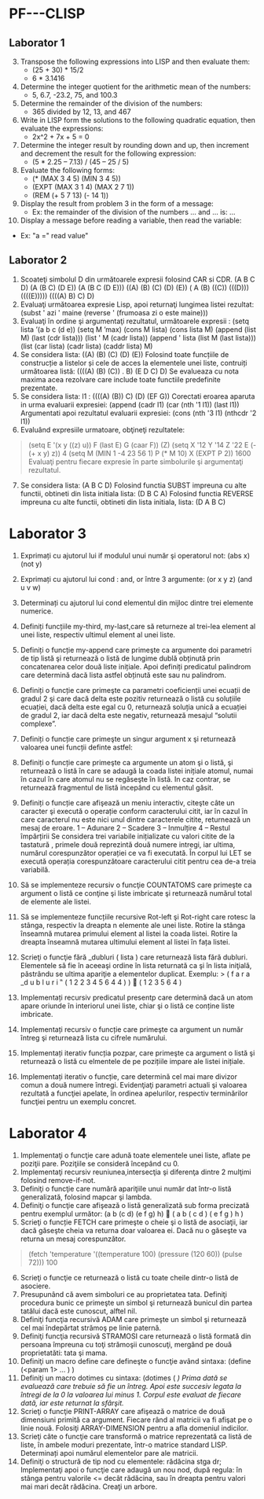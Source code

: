 # PF---CLISP

## Laborator 1

3. Transpose the following expressions into LISP and then evaluate them:
   * (25 + 30) * 15/2
   * 6 * 3.1416
4. Determine the integer quotient for the arithmetic mean of the numbers:
   * 5, 6.7, -23.2, 75, and 100.3
5. Determine the remainder of the division of the numbers:
   * 365 divided by 12, 13, and 467
6. Write in LISP form the solutions to the following quadratic equation, then evaluate the expressions:
   * 2x^2 + 7x + 5 = 0
7. Determine the integer result by rounding down and up, then increment and decrement the result for the following expression:
   * (5 * 2.25 – 7.13) / (45 – 25 / 5)
8. Evaluate the following forms:
   * (* (MAX 3 4 5) (MIN 3 4 5))
   * (EXPT (MAX 3 1 4) (MAX 2 7 1))
   * (REM (+ 5 7 13) (- 14 1))
9. Display the result from problem 3 in the form of a message:
   * Ex: the remainder of the division of the numbers ... and ... is: ...
10. Display a message before reading a variable, then read the variable:
  * Ex: "a =" read value"

## Laborator 2

1. Scoateţi simbolul D din următoarele expresii folosind CAR si CDR.
(A B C D)
(A (B C) (D E))
(A (B C (D E)))
((A) (B) (C) (D) (E))
( A (B) ((C)) (((D))) ((((E)))))
((((A) B) C) D)
2. Evaluaţi următoarea expresie Lisp, apoi returnaţi lungimea listei rezultat:
(subst ' azi ' maine (reverse ' (frumoasa zi o este maine)))
3. Evaluaţi ȋn ordine şi argumentaţi rezultatul, următoarele expresii :
(setq lista ’(a b c (d e))
(setq M ’max)
(cons M lista)
(cons lista M)
(append (list M) (last (cdr lista)))
(list ' M (cadr lista))
(append ' lista (list M (last lista)))
(list (car lista) (cadr lista) (caddr lista) M)
4. Se considera lista:
((A) (B) (C) (D) (E))
Folosind toate funcțiile de construcție a listelor și cele de acces la elementele unei liste, contruiți următoarea listă:
((((A) (B) (C)) . B) (E D C) D)
Se evalueaza cu nota maxima acea rezolvare care include toate functiile predefinite prezentate.
5. Se considera lista:
l1 : ((((A) (B)) C) (D) (EF G))
Corectati eroarea aparuta in urma evaluarii expresiei:
(append (cadr l1) (car (nth '1 l1)) (last l1))
Argumentati apoi rezultatul evaluarii expresiei:
(cons (nth '3 l1) (nthcdr '2 l1))
6. Evaluând expresiile urmatoare, obţineţi rezultatele:
> (setq E '(x y ((z) u)) F (last E) G (caar F))
(Z)
>(setq X '12 Y '14 Z '22 E (- (+ x y) z))
4
>(setq M (MIN 1 -4 23 56 1) P (* M 10) X (EXPT P 2))
1600
Evaluaţi pentru fiecare expresie ȋn parte simbolurile şi argumentaţi rezultatul.
7. Se considera lista:
(A B C D)
Folosind functia SUBST impreuna cu alte functii, obtineti din lista initiala lista:
(D B C A)
Folosind functia REVERSE impreuna cu alte functii, obtineti din lista initiala, lista:
(D A B C)

# Laborator 3

1. Exprimați cu ajutorul lui if modulul unui număr şi operatorul not:
(abs x) (not y)
2. Exprimați cu ajutorul lui cond : and, or ȋntre 3 argumente:
(or x y z) (and u v w)
3. Determinați cu ajutorul lui cond elementul din mijloc dintre trei elemente numerice.
4. Definiți funcțiile my-third, my-last,care să returneze al trei-lea element al unei liste, respectiv ultimul element al unei liste.
5. Definiți o funcție my-append care primeşte ca argumente doi parametri de tip listă şi returnează o listă de lungime dublă obținută prin concatenarea celor două liste inițiale. Apoi definiți predicatul palindrom care determină dacă lista astfel obținută este sau nu palindrom.
6. Definiți o funcție care primeşte ca parametri coeficienții unei ecuații de gradul 2 şi care dacă delta este pozitiv returnează o listă cu soluțiile ecuației, dacă delta este egal cu 0, returnează soluția unică a ecuației de gradul 2, iar dacă delta este negativ, returnează mesajul “solutii complexe”.
7. Definiți o funcție care primeşte un singur argument x şi returnează valoarea unei funcții definte astfel:

8. Definiți o funcție care primeşte ca argumente un atom şi o listă, şi returnează o listă ȋn care se adaugă la coada listei inițiale atomul, numai ȋn cazul ȋn care atomul nu se regăseşte ȋn listă. In caz contrar, se returnează fragmentul de listă incepând cu elementul găsit.
9. Definiți o funcție care afişează un meniu interactiv, citeşte câte un caracter şi execută o operație conform caracterului citit, iar ȋn cazul ȋn care caracterul nu este nici unul dintre caracterele citite, returnează un mesaj de eroare.
1 – Adunare
2 – Scadere
3 – Inmulțire
4 – Restul ȋmpărțirii
Se considera trei variabile inițializate cu valori citite de la tastatură , primele două reprezintă două numere intregi, iar ultima, numărul corespunzător operației ce va fi executată. Ȋn corpul lui LET se execută operația corespunzătoare caracterului citit pentru cea de-a treia variabilă.
10. Să se implementeze recursiv o funcţie COUNTATOMS care primeşte ca argument o listă ce conţine şi liste imbricate şi returnează numărul total de elemente ale listei.
11. Să se implementeze funcțiile recursive Rot-left şi Rot-right care rotesc la stânga, respectiv la dreapta n elemente ale unei liste. Rotire la stânga ȋnseamnă mutarea primului element al listei la coada listei. Rotire la dreapta ȋnseamnă mutarea ultimului element al listei ȋn fața listei.
12. Scrieţi o funcţie fără _dubluri ( lista ) care returnează lista fără dubluri. Elementele să fie în aceeaşi ordine în lista returnată ca şi în lista iniţială, păstrându se ultima apariţie a elementelor duplicat.
Exemplu: > ( f a r a _d u b l u r i ‟ ( 1 2 2 3 4 5 6 4 4 ) )  ( 1 2 3 5 6 4 )
13. Implementați recursiv predicatul presentp care determină dacă un atom apare oriunde ȋn interiorul unei liste, chiar şi o listă ce conține liste imbricate.
14. Implementați recursiv o funcție care primeşte ca argument un număr ȋntreg şi returnează lista cu cifrele numărului.
15. Implementați iterativ funcția pozpar, care primeşte ca argument o listă şi returnează o listă cu elmentele de pe pozițiile impare ale listei inițiale.
16. Implementați iterativ o funcție, care determină cel mai mare divizor comun a două numere ȋntregi. Evidenţiaţi parametri actuali şi valoarea rezultată a funcţiei apelate, în ordinea apelurilor, respectiv terminărilor funcţiei pentru un exemplu concret.

# Laborator 4

1. Implementaţi o funcţie care adună toate elementele unei liste, aflate pe poziţii pare. Poziţiile se consideră începând cu 0.
2. Implementaţi recursiv reuniunea,intersecţia şi diferenţa dintre 2 mulţimi folosind remove-if-not.
3. Definiţi o funcţie care numără apariţiile unui număr dat într-o listă generalizată, folosind mapcar şi lambda.
4. Definiţi o funcţie care afişează o listă generalizată sub forma precizată pentru exemplul următor:
(a b (c d) (e f g) h) 
( a
b
( c
d )
( e
f
g )
h )
5. Scrieţi o funcție FETCH care primeşte o cheie şi o listă de asociaţii, iar dacă găseşte cheia va returna doar valoarea ei. Dacă nu o găseşte va returna un mesaj corespunzător.
> (fetch 'temperature '((temperature 100) (pressure (120 60)) (pulse 72)))
100
6. Scrieţi o funcţie ce returnează o listă cu toate cheile dintr-o listă de asociere.
7. Presupunând că avem simboluri ce au proprietatea tata. Definiţi procedura bunic ce primeşte un simbol şi returnează bunicul din partea tatălui dacă este cunoscut, alftel nil.
8. Definiţi funcţia recursivă ADAM care primeşte un simbol şi returnează cel mai îndepărtat strămoş pe linie paternă.
9. Definiţi funcţia recursivă STRAMOSI care returnează o listă formată din persoana împreuna cu toţi strămoşii cunoscuţi, mergând pe două proprietatăti: tata şi mama.
10. Definiţi un macro define care defineşte o funcţie având sintaxa:
(define <nume functie> (<param 1> ... <param n>) <corp>)
11. Definiţi un macro dotimes cu sintaxa:
(dotimes (<var> <count> <rezultat> <corp>)
Prima dată se evaluează <count> care trebuie să fie un întreg. Apoi <var> este succesiv legata la întregi de la 0 la valoarea lui <count> minus 1. Corpul este evaluat de fiecare dată, iar <rezultat> este returnat la sfârşit.
12. Scrieţi o funcţie PRINT-ARRAY care afişează o matrice de două dimensiuni primită ca argument. Fiecare rând al matricii va fi afişat pe o linie nouă. Folosiţi ARRAY-DIMENSION pentru a afla domeniul indicilor.
13. Scrieţi câte o funcţie care transformă o matrice reprezentată ca listă de liste, ȋn ambele moduri prezentate, într-o matrice standard LISP. Determinați apoi numărul elementelor pare ale matricii.
14. Definiţi o structură de tip nod cu elementele: rădăcina stga dr;
Implementaţi apoi o funcţie care adaugă un nou nod, după regula: ȋn stânga pentru valorile <= decât rădăcina, sau ȋn dreapta pentru valori mai mari decât rădăcina. Creaƫi un arbore.
